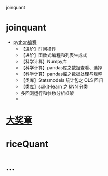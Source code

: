 ---
---
joinquant


# joinquant

- [python编程](https://www.joinquant.com/study)
  + 【进阶】时间操作
  + 【进阶】函数式编程和列表生成式
  + 【科学计算】Numpy库
  + 【科学计算】pandas库之数据查看、选择
  + 【科学计算】pandas库之数据处理与规整
  + 【类库】Statsmodels 统计包之 OLS 回归
  + 【类库】scikit-learn 之 kNN 分类
  + 多回测运行和参数分析框架
  +

# [大奖章](http://www.dajiangzhang.com/)

# riceQuant


# ...




